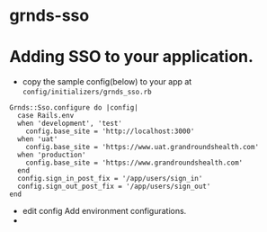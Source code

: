 grnds-sso
=========


# Adding SSO to your application.

- copy the sample config(below) to your app at `config/initializers/grnds_sso.rb`

```
Grnds::Sso.configure do |config|
  case Rails.env
  when 'development', 'test'
    config.base_site = 'http://localhost:3000'
  when 'uat'
    config.base_site = 'https://www.uat.grandroundshealth.com'
  when 'production'
    config.base_site = 'https://www.grandroundshealth.com'
  end
  config.sign_in_post_fix = '/app/users/sign_in'
  config.sign_out_post_fix = '/app/users/sign_out'
end
```

- edit config
Add environment configurations.
-
